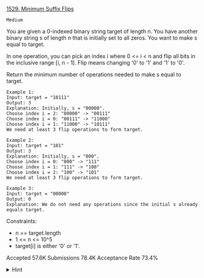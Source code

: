 [1529. Minimum Suffix Flips](https://leetcode.com/problems/minimum-suffix-flips/)

`Medium`

You are given a 0-indexed binary string target of length n. You have another binary string s of length n that is initially set to all zeros. You want to make s equal to target.

In one operation, you can pick an index i where 0 <= i < n and flip all bits in the inclusive range [i, n - 1]. Flip means changing '0' to '1' and '1' to '0'.

Return the minimum number of operations needed to make s equal to target.

```
Example 1:
Input: target = "10111"
Output: 3
Explanation: Initially, s = "00000".
Choose index i = 2: "00000" -> "00111"
Choose index i = 0: "00111" -> "11000"
Choose index i = 1: "11000" -> "10111"
We need at least 3 flip operations to form target.

Example 2:
Input: target = "101"
Output: 3
Explanation: Initially, s = "000".
Choose index i = 0: "000" -> "111"
Choose index i = 1: "111" -> "100"
Choose index i = 2: "100" -> "101"
We need at least 3 flip operations to form target.

Example 3:
Input: target = "00000"
Output: 0
Explanation: We do not need any operations since the initial s already equals target.
``` 

Constraints:

- n == target.length
- 1 <= n <= 10^5
- target[i] is either '0' or '1'.

Accepted
57.6K
Submissions
78.4K
Acceptance Rate
73.4%

<details>
<summary>Hint</summary>

Consider a strategy where the choice of bulb with number i is increasing. In such a strategy, you no longer need to worry about bulbs that have been set to the left.

</details>